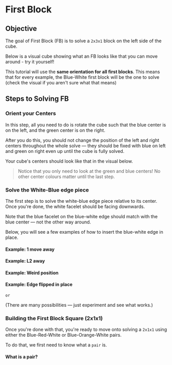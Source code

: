 <script type="text/javascript" src="/twistysim.js"></script>
<style type="text/css" rel="stylesheet">
/* modifies the opacity of the cube wireframe */
.ttk-shp-poly {
    stroke-opacity: 0.3;
}
</style>

# First Block

## Objective

The goal of First Block (FB) is to solve a `2x3x1` block on the left side of the cube.

Below is a visual cube showing what an FB looks like that you can move around - try it yourself!

<div id="inf1">
<script type="text/javascript">
  TTk.AlgorithmPuzzle(3)
    .size({width:300, height:300})
    .fc('wttwttwtttttttttttrttrttttttttttttttbbbbbbtttttottottt')
    ('#inf1');
</script>

This tutorial will use the **same orientation for all first blocks**. This means that for every example, the Blue-White first block will be the one to solve (check the visual if you aren't sure what that means)

## Steps to Solving FB

### Orient your Centers

In this step, all you need to do is rotate the cube such that the blue center is on the left, and the green center is on the right.

After you do this, you should not change the position of the left and right centers throughout the whole solve — they should be fixed with blue on left and green on right even up until the cube is fully solved.

Your cube's centers should look like that in the visual below.

<div id="centers">
<script type="text/javascript">
  TTk.AlgorithmPuzzle(3)
    .size({width:300, height:300})
    .fc('tttttttttttttgttttttttttttttttttttttttttbttttttttttttt')
    ('#centers');
</script>

> Notice that you only need to look at the green and blue centers! No other center colours matter until the last step.

### Solve the White-Blue edge piece

The first step is to solve the white-blue edge piece relative to its center. Once you're done, the white facelet should be facing downwards.

Note that the blue facelet on the blue-white edge should match with the blue center — not the other way around.

Below, you will see a few examples of how to insert the blue-white edge in place.

#### Example: 1 move away

<div id="DL">
<script type="text/javascript">
  TTk.AlgorithmPuzzle(3)
    .size({width:300, height:300})
    .fc('tttwtttttttttgtttttttttttttttttttttttbttbttttttttttttt')
    .case('D2')
    ('#DL');
</script>

#### Example: L2 away

<div id="DL-L2">
<script type="text/javascript">
  TTk.AlgorithmPuzzle(3)
    .size({width:300, height:300})
    .fc('tttwtttttttttgtttttttttttttttttttttttbttbttttttttttttt')
    .case('L2')
    ('#DL-L2');
</script>

#### Example: Weird position

<div id="DL-weird">
<script type="text/javascript">
  TTk.AlgorithmPuzzle(3)
    .size({width:300, height:300})
    .fc('tttwtttttttttgtttttttttttttttttttttttbttbttttttttttttt')
    .case(`B' D`)
    ('#DL-weird');
</script>

#### Example: Edge flipped in place

<div id="DLflip">
<script type="text/javascript">
  TTk.AlgorithmPuzzle(3)
    .size({width:300, height:300})
    .fc('tttwtttttttttgtttttttttttttttttttttttbttbttttttttttttt')
    .case('D F L')
    ('#DLflip');
</script>

`or`

<div id="DLflip2">
<script type="text/javascript">
  TTk.AlgorithmPuzzle(3)
    .size({width:300, height:300})
    .fc('tttwtttttttttgtttttttttttttttttttttttbttbttttttttttttt')
    .case(`L2 U' r' D'`)
    ('#DLflip2');
</script>

(There are many possibilities — just experiment and see what works.)

### Building the First Block Square (2x1x1)

Once you're done with that, you're ready to move onto solving a `2x1x1` using either the Blue-Red-White or Blue-Orange-White pairs.

To do that, we first need to know what a `pair` is.

#### What is a pair?

